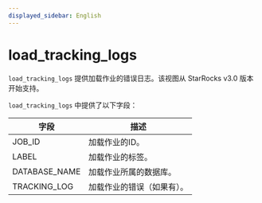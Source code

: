 ```yaml
---
displayed_sidebar: English
---
```


# load_tracking_logs

`load_tracking_logs` 提供加载作业的错误日志。该视图从 StarRocks v3.0 版本开始支持。

`load_tracking_logs` 中提供了以下字段：

| **字段**     | **描述**                            |
| ------------- | ------------------------------------------ |
| JOB_ID        | 加载作业的ID。                    |
| LABEL         | 加载作业的标签。                 |
| DATABASE_NAME | 加载作业所属的数据库。 |
| TRACKING_LOG  | 加载作业的错误（如果有）。           |
